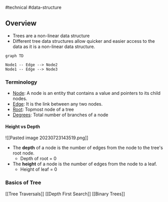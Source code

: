 #technical #data-structure 

## Overview
- Trees are a non-linear data structure
- Different tree data structures allow quicker and easier access to the data as it is a non-linear data structure.

```mermaid
graph TD

Node1 -- Edge --> Node2
Node1 -- Edge --> Node3
```

### Terminology
 - <u>Node</u>: A node is an entity that contains a value and pointers to its child nodes.
 - <u>Edge</u>: It is the link between any two nodes.
 - <u>Root</u>: Topmost node of a tree
 - <u>Degrees</u>: Total number of branches of a node

#### Height vs Depth

![[Pasted image 20230723143519.png]]
- The **depth** of a node is the number of edges from the node to the tree's root node.
	- Depth of root = 0
- The **height** of a node is the number of edges from the node to a leaf.
	- Height of leaf = 0


### Basics of Tree
[[Tree Traversals]]
[[Depth First Search]]
[[Binary Trees]]